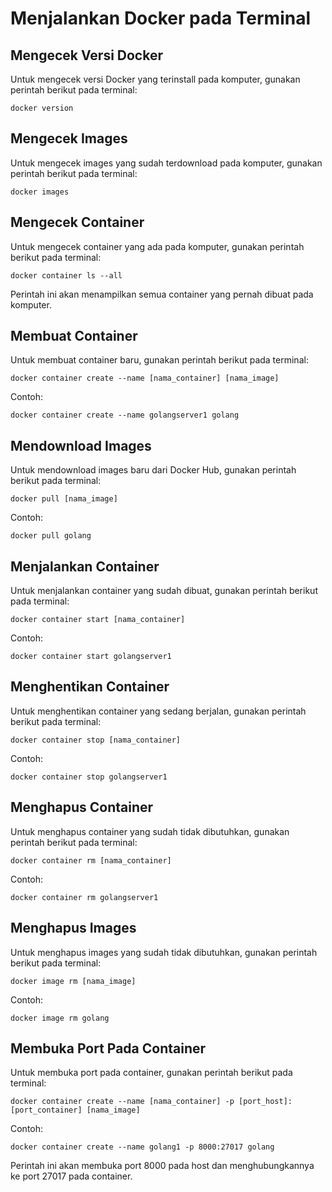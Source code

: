 # Menjalankan Docker pada Terminal

## Mengecek Versi Docker

Untuk mengecek versi Docker yang terinstall pada komputer, gunakan perintah berikut pada terminal:

```
docker version
```

## Mengecek Images

Untuk mengecek images yang sudah terdownload pada komputer, gunakan perintah berikut pada terminal:

```
docker images
```

## Mengecek Container

Untuk mengecek container yang ada pada komputer, gunakan perintah berikut pada terminal:

```
docker container ls --all
```

Perintah ini akan menampilkan semua container yang pernah dibuat pada komputer.

## Membuat Container

Untuk membuat container baru, gunakan perintah berikut pada terminal:

```
docker container create --name [nama_container] [nama_image]
```

Contoh:

```
docker container create --name golangserver1 golang
```

## Mendownload Images

Untuk mendownload images baru dari Docker Hub, gunakan perintah berikut pada terminal:

```
docker pull [nama_image]
```

Contoh:

```
docker pull golang
```

## Menjalankan Container

Untuk menjalankan container yang sudah dibuat, gunakan perintah berikut pada terminal:

```
docker container start [nama_container]
```

Contoh:

```
docker container start golangserver1
```

## Menghentikan Container

Untuk menghentikan container yang sedang berjalan, gunakan perintah berikut pada terminal:

```
docker container stop [nama_container]
```

Contoh:

```
docker container stop golangserver1
```

## Menghapus Container

Untuk menghapus container yang sudah tidak dibutuhkan, gunakan perintah berikut pada terminal:

```
docker container rm [nama_container]
```

Contoh:

```
docker container rm golangserver1
```

## Menghapus Images

Untuk menghapus images yang sudah tidak dibutuhkan, gunakan perintah berikut pada terminal:

```
docker image rm [nama_image]
```

Contoh:

```
docker image rm golang
```

## Membuka Port Pada Container

Untuk membuka port pada container, gunakan perintah berikut pada terminal:

```
docker container create --name [nama_container] -p [port_host]:[port_container] [nama_image]
```

Contoh:

```
docker container create --name golang1 -p 8000:27017 golang
```

Perintah ini akan membuka port 8000 pada host dan menghubungkannya ke port 27017 pada container.
